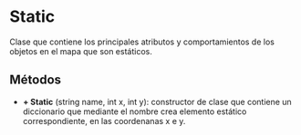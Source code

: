 # Static

Clase que contiene los principales atributos y comportamientos de los objetos en el mapa que son estáticos.

## Métodos

- **+ Static** (string name, int x, int y): constructor de clase que contiene un diccionario que mediante el nombre crea elemento estático correspondiente, en las coordenanas x e y.
